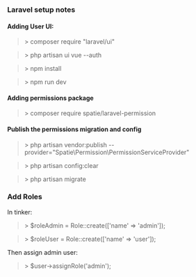 
### Laravel setup notes
#### Adding User UI:

> \> composer require "laravel/ui"

> \> php artisan ui vue --auth

> \> npm install

> \> npm run dev

#### Adding permissions package

> \> composer require spatie/laravel-permission

#### Publish the permissions migration and config

> \> php artisan vendor:publish --provider="Spatie\Permission\PermissionServiceProvider"

> \> php artisan config:clear

> \> php artisan migrate


### Add Roles

In tinker:

> \> $roleAdmin = Role::create(['name' => 'admin']);

> \> $roleUser = Role::create(['name' => 'user']);

Then assign admin user:

> \> $user->assignRole('admin');
